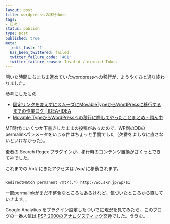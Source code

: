 ```yaml
---
layout: post
title: wordpressへの移行done
tags:
- 日々
status: publish
type: post
published: true
meta:
  _edit_last: '1'
  has_been_twittered: failed
  twitter_failure_code: '401'
  twitter_failure_reason: Invalid / expired Token
---
```

開いた時間にちまちま進めていたwordpressへの移行が、ようやくひと通り終わりました。

参考にしたもの

- <a href="http://www.ideaxidea.com/archives/2008/12/movabletypewordpress.html ">固定リンクを変えずにスムーズにMovableTypeからWordPressに移行するまでの作業ログ | IDEA*IDEA</a>
- <a href="http://www.msng.info/archives/2010/11/what-i-did-to-switch-from-mt-to-wp.php">Movable TypeからWordPressへの移行に際してやったことまとめ - 頭ん中</a>

MT時代にいくつか下書きしたままの投稿があったので、WP側のDBのpermalinkパラメータをいじる件はちょっと手間でした（欠番をよしなに直さないといけなかった）。

後者の Search Regex プラグインが、移行時のコンテンツ置換がさくっとできて神でした。

これまでの /mt/ にきたアクセスは /wp/ に移動されます。

<code>
RedirectMatch permanent /mt/(.*) http://wo.skr.jp/wp/$1
</code>

一部permalinkがまだ不整合なところもあるけれど、気づいたところから直していきます。。


<!--more-->

Google Analytics をプラグイン設定したついでに現況を見てみたら、このブログの一番人気は
<a href="http://wo.skr.jp/wp/2009/05/psp-2000.html">PSP-2000のアナログスティック交換</a>でした。ううむ。
